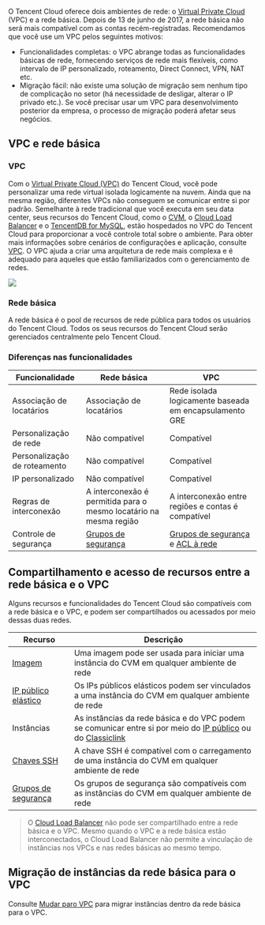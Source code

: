 O Tencent Cloud oferece dois ambientes de rede: o [Virtual Private Cloud](https://intl.cloud.tencent.com/product/vpc) (VPC) e a rede básica.
Depois de 13 de junho de 2017, a rede básica não será mais compatível com as contas recém-registradas. Recomendamos que você use um VPC pelos seguintes motivos:
- Funcionalidades completas: o VPC abrange todas as funcionalidades básicas de rede, fornecendo serviços de rede mais flexíveis, como intervalo de IP personalizado, roteamento, Direct Connect, VPN, NAT etc.
- Migração fácil: não existe uma solução de migração sem nenhum tipo de complicação no setor (há necessidade de desligar, alterar o IP privado etc.). Se você precisar usar um VPC para desenvolvimento posterior da empresa, o processo de migração poderá afetar seus negócios.

## VPC e rede básica

### VPC

Com o [Virtual Private Cloud (VPC)](https://intl.cloud.tencent.com/document/product/215) do Tencent Cloud, você pode personalizar uma rede virtual isolada logicamente na nuvem. Ainda que na mesma região, diferentes VPCs não conseguem se comunicar entre si por padrão. Semelhante à rede tradicional que você executa em seu data center, seus recursos do Tencent Cloud, como o [CVM](https://intl.cloud.tencent.com/document/product/213/495), o [Cloud Load Balancer](https://intl.cloud.tencent.com/document/product/214/524) e o [TencentDB for MySQL](https://intl.cloud.tencent.com/document/product/236/5147), estão hospedados no VPC do Tencent Cloud para proporcionar a você controle total sobre o ambiente. Para obter mais informações sobre cenários de configurações e aplicação, consulte [VPC](https://intl.cloud.tencent.com/document/product/215/535). O VPC ajuda a criar uma arquitetura de rede mais complexa e é adequado para aqueles que estão familiarizados com o gerenciamento de redes.

![](https://main.qcloudimg.com/raw/b86b2e3af8e21354d317bb2b4739b47d.jpg)

### Rede básica

A rede básica é o pool de recursos de rede pública para todos os usuários do Tencent Cloud. Todos os seus recursos do Tencent Cloud serão gerenciados centralmente pelo Tencent Cloud.

### Diferenças nas funcionalidades

| **Funcionalidade**| **Rede básica**| **VPC** |
|---------|---------|---------|
| Associação de locatários | Associação de locatários | Rede isolada logicamente baseada em encapsulamento GRE |
| Personalização de rede | Não compatível | Compatível |
| Personalização de roteamento | Não compatível | Compatível |
| IP personalizado | Não compatível | Compatível |
| Regras de interconexão | A interconexão é permitida para o mesmo locatário na mesma região | A interconexão entre regiões e contas é compatível |
| Controle de segurança　| [Grupos de segurança](https://intl.cloud.tencent.com/document/product/213/12452)| [Grupos de segurança](https://intl.cloud.tencent.com/document/product/213/12452) e [ACL à rede](https://intl.cloud.tencent.com/document/product/215/5132) |

## Compartilhamento e acesso de recursos entre a rede básica e o VPC

Alguns recursos e funcionalidades do Tencent Cloud são compatíveis com a rede básica e o VPC, e podem ser compartilhados ou acessados por meio dessas duas redes.

|**Recurso**|**Descrição**|
|--|--|
|[Imagem](https://intl.cloud.tencent.com/document/product/213/4940)|Uma imagem pode ser usada para iniciar uma instância do CVM em qualquer ambiente de rede|
|[IP público elástico](https://intl.cloud.tencent.com/document/product/213/5733)|Os IPs públicos elásticos podem ser vinculados a uma instância do CVM em qualquer ambiente de rede|
|Instâncias|As instâncias da rede básica e do VPC podem se comunicar entre si por meio do [IP público](https://intl.cloud.tencent.com/document/product/213/5224) ou do [Classiclink](https://intl.cloud.tencent.com/document/product/215/31807)|
|[Chaves SSH](https://intl.cloud.tencent.com/document/product/213/6092)|A chave SSH é compatível com o carregamento de uma instância do CVM em qualquer ambiente de rede|
|[Grupos de segurança](https://intl.cloud.tencent.com/document/product/213/12452)|Os grupos de segurança são compatíveis com as instâncias do CVM em qualquer ambiente de rede|

> O [Cloud Load Balancer](https://intl.cloud.tencent.com/document/product/214) não pode ser compartilhado entre a rede básica e o VPC. Mesmo quando o VPC e a rede básica estão interconectados, o Cloud Load Balancer não permite a vinculação de instâncias nos VPCs e nas redes básicas ao mesmo tempo.

## Migração de instâncias da rede básica para o VPC

Consulte [Mudar paro VPC](https://intl.cloud.tencent.com/document/product/213/20278) para migrar instâncias dentro da rede básica para o VPC.
